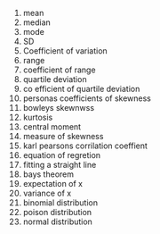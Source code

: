 1. mean
2. median 
3. mode 
4. SD
5. Coefficient of variation
6. range
7. coefficient of range
8. quartile deviation
9. co efficient of quartile deviation
10. personas coefficients of skewness
11. bowleys skewnwss
12. kurtosis
13. central moment 
14. measure of skewness
15. karl pearsons corrilation coeffient
16. equation of regretion
17. fitting a straight line
18. bays theorem
19. expectation of x
20. variance of x 
21. binomial distribution
22. poison distribution
23. normal distribution
